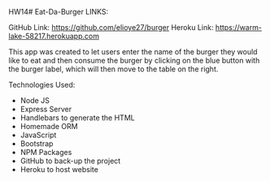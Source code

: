 HW14# Eat-Da-Burger
LINKS:

GitHub Link: https://github.com/elioye27/burger
Heroku Link: https://warm-lake-58217.herokuapp.com


This app was created to let users enter the name of the burger they would like to eat and then consume the burger by clicking on the blue button with the burger label, which will then move to the table on the right.

Technologies Used:

* Node JS
* Express Server
* Handlebars to generate the HTML
* Homemade ORM
* JavaScript
* Bootstrap
* NPM Packages 
* GitHub to back-up the project
* Heroku to host website





